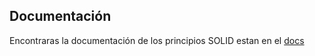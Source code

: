 ## Documentación

Encontraras la documentación de los principios SOLID estan en el [docs](https://docs.google.com/document/d/1_rSytwEbZD0zlYAcQlQ7UsBKXlN0Ui0UqdzHDRXq4V0/edit?usp=sharing)

